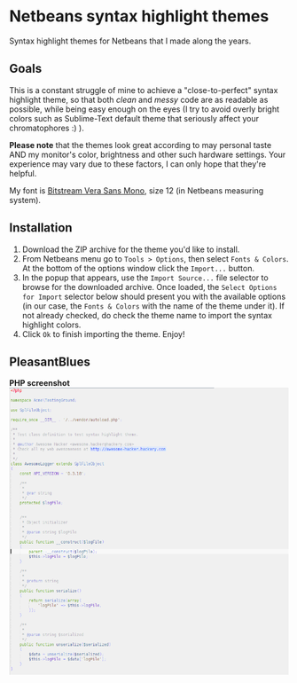 # Netbeans syntax highlight themes
Syntax highlight themes for Netbeans that I made along the years.
## Goals
This is a constant struggle of mine to achieve a "close-to-perfect" syntax highlight theme,
so that both *clean* and *messy* code are as readable as possible, while being easy enough
on the eyes (I try to avoid overly bright colors such as Sublime-Text default theme that
seriously affect your chromatophores :) ).

**Please note** that the themes look great according to may personal taste AND my monitor's color,
brightness and other such hardware settings. Your experience may vary due to these factors, I can
only hope that they're helpful.

My font is [Bitstream Vera Sans Mono](http://ftp.gnome.org/pub/GNOME/sources/ttf-bitstream-vera/1.10/ ), size 12 (in Netbeans measuring system).

## Installation
1. Download the ZIP archive for the theme you'd like to install.
2. From Netbeans menu go to `Tools > Options`, then select `Fonts & Colors`. At the bottom of the options window click the `Import...` button.
3. In the popup that appears, use the `Import Source...` file selector to browse for the downloaded archive. Once loaded, the `Select Options for Import` selector below should present you with the available options (in our case, the `Fonts & Colors` with the name of the theme under it). If not already checked, do check the theme name to import the syntax highlight colors.
4. Click `Ok` to finish importing the theme. Enjoy!

## PleasantBlues
**PHP screenshot**
![PleasantBlues theme - PHP demo](/images/PleasantBlues/php.png)
